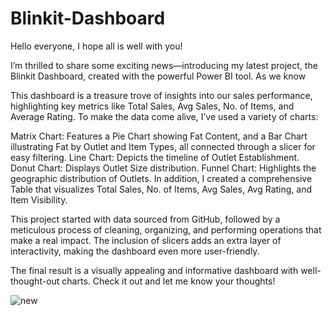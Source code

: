 # Blinkit-Dashboard


Hello everyone, I hope all is well with you!

I’m thrilled to share some exciting news—introducing my latest project, the Blinkit Dashboard, created with the powerful Power BI tool. As we know 

This dashboard is a treasure trove of insights into our sales performance, highlighting key metrics like Total Sales, Avg Sales, No. of Items, and Average Rating. To make the data come alive, I’ve used a variety of charts:

Matrix Chart: Features a Pie Chart showing Fat Content, and a Bar Chart illustrating Fat by Outlet and Item Types, all connected through a slicer for easy filtering.
Line Chart: Depicts the timeline of Outlet Establishment.
Donut Chart: Displays Outlet Size distribution.
Funnel Chart: Highlights the geographic distribution of Outlets.
In addition, I created a comprehensive Table that visualizes Total Sales, No. of Items, Avg Sales, Avg Rating, and Item Visibility.

This project started with data sourced from GitHub, followed by a meticulous process of cleaning, organizing, and performing operations that make a real impact. The inclusion of slicers adds an extra layer of interactivity, making the dashboard even more user-friendly.

The final result is a visually appealing and informative dashboard with well-thought-out charts. Check it out and let me know your thoughts!


![new](https://github.com/Karishma48/Blinkit-Dashboard/bilinkit.png/168215245/20e0193d-9e4e-4dfe-8a99-f5dbc0333fff)
